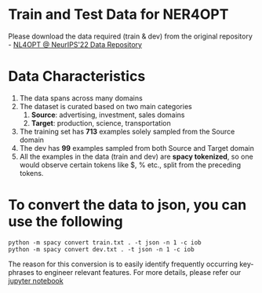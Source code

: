 # Train and Test Data for NER4OPT

Please download the data required (train & dev) from the original repository - [NL4OPT @ NeurIPS'22 Data Repository](https://github.com/nl4opt/nl4opt-subtask1-baseline/tree/main/data)

# Data Characteristics

1. The data spans across many domains
2. The dataset is curated based on two main categories
   1. __Source__: advertising, investment, sales domains
   2. __Target__: production, science, transportation
3. The training set has __713__ examples solely sampled from the Source domain
4. The dev has __99__ examples sampled from both Source and Target domain
5. All the examples in the data (train and dev) are **spacy tokenized**, so one would observe certain tokens like $, % etc., split from the preceding tokens.

# To convert the data to json, you can use the following
```
python -m spacy convert train.txt . -t json -n 1 -c iob
python -m spacy convert dev.txt . -t json -n 1 -c iob
```
The reason for this conversion is to easily identify frequently occurring key-phrases to engineer relevant features.
For more details, please refer our [jupyter notebook](https://github.com/skadio/Ner4Opt/models/training/notebooks/entity_gazetteers.ipynb)
